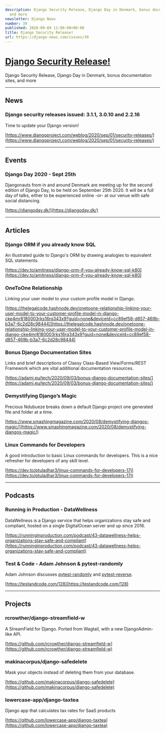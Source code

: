 ```yaml
---
description: Django Security Release, Django Day in Denmark, bonus documentation sites,
  and more
newsletter: Django News
number: 39
published: 2020-09-04 11:00:00+00:00
title: Django Security Release!
url: https://django-news.com/issues/39
---
```


# [Django Security Release!](https://django-news.com/issues/39)

Django Security Release, Django Day in Denmark, bonus documentation sites, and more

----

## News

### Django security releases issued: 3.1.1, 3.0.10 and 2.2.16

<p>Time to update your Django version!</p>

[https://www.djangoproject.com/weblog/2020/sep/01/security-releases/](https://www.djangoproject.com/weblog/2020/sep/01/security-releases/)

----

## Events

### Django Day 2020 - Sept 25th

<p>Djangonauts from in and around Denmark are meeting up for the second edition of Django Day, to be held on September 25th 2020. It will be a full day of talks, either to be experienced online -or- at our venue with safe social distancing.</p>

[https://djangoday.dk/](https://djangoday.dk/)

----

## Articles

### Django ORM if you already know SQL

<p>An illustrated guide to Django's ORM by drawing analogies to equivalent SQL statements.</p>

[https://dev.to/amitness/django-orm-if-you-already-know-sql-k80](https://dev.to/amitness/django-orm-if-you-already-know-sql-k80)

### OneToOne Relationship

<p>Linking your user model to your custom profile model in Django.</p>

[https://thelegalcode.hashnode.dev/onetoone-relationship-linking-your-user-model-to-your-customer-profile-model-in-django-cke4mr8180003rks16rq343x9?guid=none&deviceId=cc89ef58-d857-469b-b3a7-6c2d28c98444](https://thelegalcode.hashnode.dev/onetoone-relationship-linking-your-user-model-to-your-customer-profile-model-in-django-cke4mr8180003rks16rq343x9?guid=none&deviceId=cc89ef58-d857-469b-b3a7-6c2d28c98444)

### Bonus Django Documentation Sites

<p>Links and brief descriptions of Classy Class-Based View/Forms/REST Framework which are vital additional documentation resources.</p>

[https://adamj.eu/tech/2020/09/03/bonus-django-documentation-sites/](https://adamj.eu/tech/2020/09/03/bonus-django-documentation-sites/)

### Demystifying Django’s Magic

<p>Precious Ndubueze breaks down a default Django project one generated file and folder at a time.</p>

[https://www.smashingmagazine.com/2020/08/demystifying-djangos-magic/](https://www.smashingmagazine.com/2020/08/demystifying-djangos-magic/)

### Linux Commands for Developers

<p>A good introduction to basic Linux commands for developers. This is a nice refresher for developers of any skill level.</p>

[https://dev.to/ptuladhar3/linux-commands-for-developers-17j](https://dev.to/ptuladhar3/linux-commands-for-developers-17j)

----

## Podcasts

### Running in Production - DataWellness

<p>DataWellness is a Django service that helps organizations stay safe and compliant, hosted on a single DigitalOcean server and up since 2016.</p>

[https://runninginproduction.com/podcast/43-datawellness-helps-organizations-stay-safe-and-compliant](https://runninginproduction.com/podcast/43-datawellness-helps-organizations-stay-safe-and-compliant)

### Test & Code - Adam Johnson & pytest-randomly

<p>Adam Johnson discusses <a href="https://cur.at/wp6BbAh">pytest-randomly</a> and <a href="https://cur.at/FKARqxB">pytest-reverse</a>.</p>

[https://testandcode.com/128](https://testandcode.com/128)

----

## Projects

### rcrowther/django-streamfield-w

<p>A StreamField for Django. Ported from Wagtail, with a new DjangoAdmin-like API.</p>

[https://github.com/rcrowther/django-streamfield-w](https://github.com/rcrowther/django-streamfield-w)

### makinacorpus/django-safedelete

<p>Mask your objects instead of deleting them from your database.</p>

[https://github.com/makinacorpus/django-safedelete](https://github.com/makinacorpus/django-safedelete)

### lowercase-app/django-taxtea

<p>Django app that calculates tax rates for SaaS products</p>

[https://github.com/lowercase-app/django-taxtea](https://github.com/lowercase-app/django-taxtea)